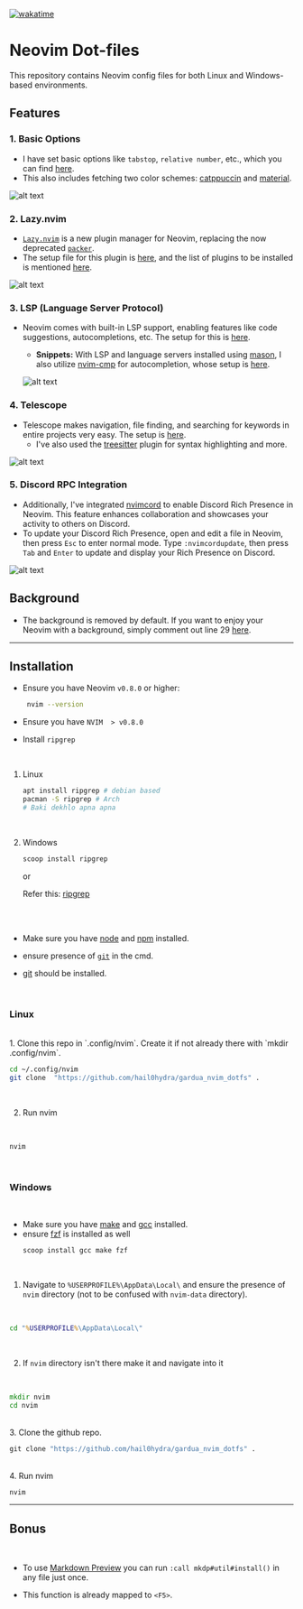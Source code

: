 [![wakatime](https://wakatime.com/badge/user/018d91f4-ad5b-4f80-8827-1f8605338345/project/018d91f9-d5d2-444b-9fd3-63f1fc41e4ef.svg)](https://wakatime.com/badge/user/018d91f4-ad5b-4f80-8827-1f8605338345/project/018d91f9-d5d2-444b-9fd3-63f1fc41e4ef)

# Neovim Dot-files

This repository contains Neovim config files for both Linux and Windows-based environments. 

## Features

### 1. Basic Options

- I have set basic options like `tabstop`, `relative number`, etc., which you can find [here](lua/options.lua).
- This also includes fetching two color schemes: [catppuccin](https://github.com/catppuccin/nvim) and [material](https://github.com/kaicataldo/material.vim/).

![alt text](Features/Basic.png)


### 2. Lazy.nvim

- [`Lazy.nvim`](https://github.com/folke/lazy.nvim) is a new plugin manager for Neovim, replacing the now deprecated [`packer`](https://github.com/wbthomason/packer.nvim).
- The setup file for this plugin is [here](lua/plugin.lua), and the list of plugins to be installed is mentioned [here](lua/pluginlist.lua).

![alt text](Features/LazyVim.png)

### 3. LSP (Language Server Protocol)

- Neovim comes with built-in LSP support, enabling features like code suggestions, autocompletions, etc. The setup for this is [here](after/plugin/lsp.lua).
  - **Snippets:** With LSP and language servers installed using [mason](https://github.com/williamboman/mason.nvim), I also utilize [nvim-cmp](https://github.com/hrsh7th/nvim-cmp) for autocompletion, whose setup is [here](after/plugin/cmp.lua).

  ![alt text](Features/LSP.png)

### 4. Telescope

- Telescope makes navigation, file finding, and searching for keywords in entire projects very easy. The setup is [here](after/plugin/telescope.lua).
  - I've also used the [treesitter](https://github.com/nvim-treesitter/nvim-treesitter) plugin for syntax highlighting and more.

 ![alt text](Features/Telescope.png)

### 5. Discord RPC Integration

- Additionally, I've integrated [nvimcord](https://github.com/ObserverOfTime/nvimcord) to enable Discord Rich Presence in Neovim. This feature enhances collaboration and showcases your activity to others on Discord.
- To update your Discord Rich Presence, open and edit a file in Neovim, then press `Esc` to enter normal mode. Type `:nvimcordupdate`, then press `Tab` and `Enter` to update and display your Rich Presence on Discord.

![alt text](Features/DiscordRPC.png)

## Background

- The background is removed by default. If you want to enjoy your Neovim with a background, simply comment out line 29 [here](lua/options.lua).

---

## Installation

- Ensure you have Neovim `v0.8.0` or higher:

  ```bash
   nvim --version
- Ensure you have `NVIM  > v0.8.0`

- Install `ripgrep`
<br>

  1. Linux

     ```bash
     apt install ripgrep # debian based
     pacman -S ripgrep # Arch
     # Baki dekhlo apna apna
     ```
  <br>

  2. Windows

     ```cmd
     scoop install ripgrep
     ```

     or

     Refer this: [ripgrep](https://stackoverflow.com/questions/76666894/how-to-install-ripgrep-on-windows)

<br>
<br>

- Make sure you have [node](https://nodejs.org/en) and [npm](https://www.npmjs.com/package/npm) installed.

- ensure presence of [`git`](https://github.com/git-guides/install-git) in the cmd.


- [git](https://git-scm.com/downloads) should be installed.
<br>

### Linux

<br>
1. Clone this repo in `.config/nvim`. Create it if not already there with `mkdir .config/nvim`.

<br>

```bash
cd ~/.config/nvim
git clone  "https://github.com/hail0hydra/gardua_nvim_dotfs" .
```
<br>

 2. Run nvim

<br>

```bash
nvim
```
<br>

### Windows
<br>

- Make sure you have [make](https://stackoverflow.com/questions/32127524/how-to-install-and-use-make-in-windows) and [gcc](https://gcc.gnu.org/install/binaries.html) installed.
- ensure [fzf](https://github.com/junegunn/fzf?tab=readme-ov-file#windows) is installed as well
  ```
  scoop install gcc make fzf
  ```
<br>

1. Navigate to `%USERPROFILE%\AppData\Local\` and ensure the presence of `nvim` directory (not to be confused with `nvim-data` directory).

<br>

```cmd
cd "%USERPROFILE%\AppData\Local\"
```

<br>

2. If `nvim` directory isn't there make it and navigate into it

<br>

```cmd
mkdir nvim
cd nvim
```

<br>
3. Clone the github repo.

<br>

```cmd
git clone "https://github.com/hail0hydra/gardua_nvim_dotfs" .
```
<br>
4. Run nvim

<br>

```cmd
nvim
```
---

## Bonus

<br>

- To use [Markdown Preview](https://github.com/iamcco/markdown-preview.nvim) you can run `:call mkdp#util#install()` in any file just once.

- This function is already mapped to `<F5>`.

